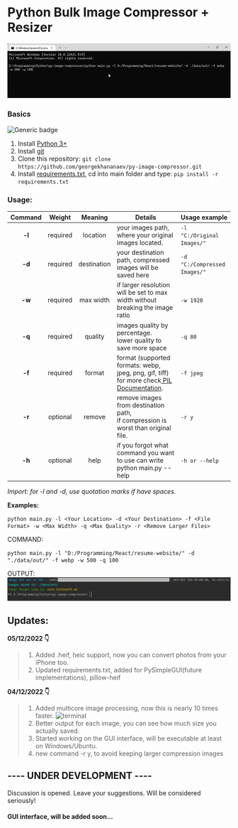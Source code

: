 # Python Bulk Image Compressor + Resizer
![animation](https://github.com/georgekhananaev/py-image-compressor/blob/main/screenshots/animation.gif?raw=true)


### Basics
![Generic badge](https://img.shields.io/badge/Python_3.11-Supported-green.svg)

1. Install [Python 3+](https://www.python.org/downloads/)
2. Install [git](https://github.com/georgekhananaev/py-image-compressor)
3. Clone this repository: ```git clone https://github.com/georgekhananaev/py-image-compressor.git```
4. Install [requirements.txt](https://note.nkmk.me/en/python-pip-install-requirements/), cd into main folder and type: ```pip install -r requirements.txt```

### Usage:


| Command                 | Weight                    | Meaning                      | Details                                                                                                                                                                   | Usage example                |
|-------------------------|---------------------------|------------------------------|---------------------------------------------------------------------------------------------------------------------------------------------------------------------------|------------------------------|
| <center>**-l** | <center>required | <center>location    | your images path, where your original images located.                                                                                                                     | `-l "C:/Original Images/"`   |
| <center>**-d** | <center>required | <center>destination | your destination path, compressed images will be saved here                                                                                                               | `-d "C:/Compressed Images/"` |
| <center>**-w** | <center>required | <center>max width   | if larger resolution will be set to max width without breaking the image ratio                                                                                            | `-w 1920`                    |
| <center>**-q** | <center>required | <center>quality     | images quality by percentage.<br/>lower quality to save more space                                                                                                        | `-q 80`                      |
| <center>**-f** | <center>required | <center>format      | format (supported formats: webp, jpeg, png, gif, tiff) <br/>for more check[ PIL Documentation](https://pillow.readthedocs.io/en/stable/handbook/image-file-formats.html). | `-f jpeg`                    |
| <center>**-r** | <center>optional | <center>remove      | remove images from destination path, <br/>if compression is worst than original file.                                                                                     | `-r y`                       |
| <center>**-h** | <center>optional | <center>help        | if you forgot what command you want to use can write python main.py --help                                                                                                | `-h or --help`               |


_Import: for -l and -d, use quotation marks if have spaces._

**Examples:**

```
python main.py -l <Your Location> -d <Your Destination> -f <File Format> -w <Max Width> -q <Max Quality> -r <Remove Larger Files>
```


COMMAND:

```
python main.py -l "D:/Programming/React/resume-website/" -d "./data/out/" -f webp -w 500 -q 100
```

OUTPUT:
![terminal](https://github.com/georgekhananaev/py-image-compressor/blob/main/screenshots/screenshot.jpg?raw=true)

## Updates:
**05/12/2022 👇️**
> 1. Added .heif, heic support, now you can convert photos from your iPhone too.
> 2. Updated requirements.txt, added for PySimpleGUI(future implementations), pillow-heif

**04/12/2022 👇️**
> 1. Added multicore image processing, now this is nearly 10 times faster.
> ![terminal](https://github.com/georgekhananaev/py-image-compressor/blob/main/screenshots/multicore.gif?raw=true)
> 2. Better output for each image, you can see how much size you actually saved.
> 3. Started working on the GUI interface, will be executable at least on Windows/Ubuntu.
> 4. new command -r y, to avoid keeping larger compression images


## ---- UNDER DEVELOPMENT ----

Discussion is opened. Leave your suggestions. Will be considered seriously!
#### GUI interface, will be added soon...

